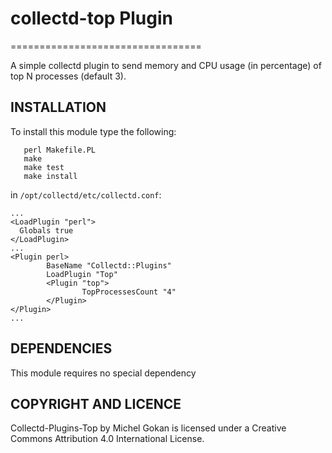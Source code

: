 # collectd-top Plugin
=================================

A simple collectd plugin to send memory and CPU usage (in percentage) of top N processes (default 3).

## INSTALLATION

To install this module type the following:

````
   perl Makefile.PL
   make
   make test
   make install
````

in `/opt/collectd/etc/collectd.conf`:

````
...
<LoadPlugin "perl">
  Globals true
</LoadPlugin>
...
<Plugin perl>
        BaseName "Collectd::Plugins"
        LoadPlugin "Top"
        <Plugin "top">
                TopProcessesCount "4"
        </Plugin>
</Plugin>
...
````

## DEPENDENCIES

This module requires no special dependency

## COPYRIGHT AND LICENCE

Collectd-Plugins-Top by Michel Gokan is licensed under a Creative Commons Attribution 4.0 International License.
